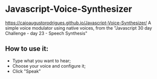 # Javascript-Voice-Synthesizer
https://caioaugustorodrigues.github.io/Javascript-Voice-Synthesizer/
A simple voice modulator using native voices, from the "Javascript 30 day Challenge - day 23 - Speech Synthesis"

## How to use it:
* Type what you want to hear;
* Choose your voice and configure it;
* Click "Speak"
